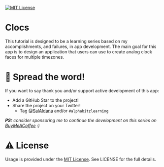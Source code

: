 [![MIT License](https://img.shields.io/badge/License-MIT-blue?style=for-the-badge)]()

# Clocs

This tutorial is designed to be a learning series based on my accomplishments, and failures, in app development. The main goal for this app is to design an application that users can use to create analog clock faces for multiple timezones. 

# 🌟 Spread the word!

If you want to say thank you and/or support active development of this app:

- Add a GitHub Star to the project!
- Share the project on your Twitter!
  - Tag [@SalAldana](https://twitter.com/salaldana) and/or `#alphabitzlearning`

_**PS:** consider sponsoring me to continue the development on this series on [BuyMeACoffee](https://www.buymeacoffee.com/DzYEctGLf) :)_

# ⚠️ License

Usage is provided under the [MIT License](http://http//opensource.org/licenses/mit-license.php). See LICENSE for the full details.

